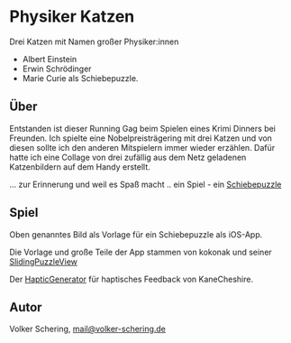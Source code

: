 #  Physiker Katzen

Drei Katzen mit Namen großer Physiker:innen
   - Albert Einstein
   - Erwin Schrödinger
   - Marie Curie
als Schiebepuzzle.

## Über

Entstanden ist dieser Running Gag beim Spielen eines Krimi Dinners bei Freunden.
Ich spielte eine Nobelpreisträgering mit drei Katzen und von diesen sollte ich 
den anderen Mitspielern immer wieder erzählen. Dafür hatte ich eine Collage von 
drei zufällig aus dem Netz geladenen Katzenbildern auf dem Handy erstellt.

... zur Erinnerung und weil es Spaß macht .. 
ein Spiel - ein [Schiebepuzzle](https://de.wikipedia.org/wiki/15-Puzzle)

## Spiel

Oben genanntes Bild als Vorlage für ein Schiebepuzzle als iOS-App.

Die Vorlage und große Teile der App stammen von kokonak und seiner 
[SlidingPuzzleView](https://github.com/kokonak/SlidingPuzzleView)

Der [HapticGenerator](https://github.com/KaneCheshire/HapticGenerator) 
für haptisches Feedback von KaneCheshire.

## Autor

Volker Schering, <a src="mailto:mail@volker-schering.de">mail@volker-schering.de</a>
